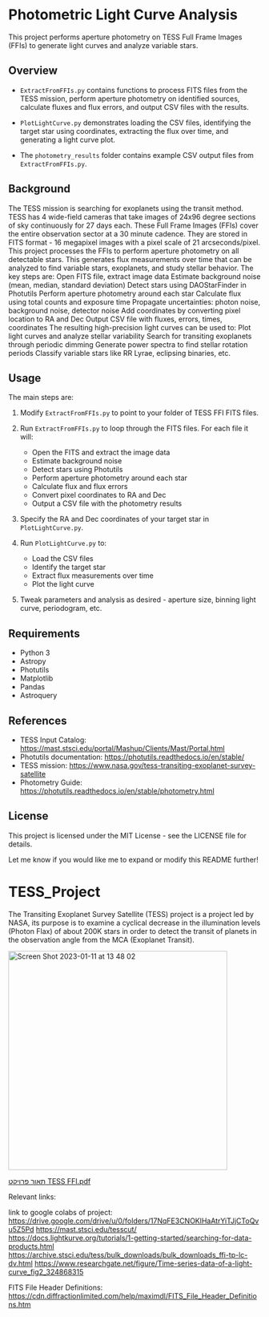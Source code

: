
# Photometric Light Curve Analysis

This project performs aperture photometry on TESS Full Frame Images (FFIs) to generate light curves and analyze variable stars.

## Overview

- `ExtractFromFFIs.py` contains functions to process FITS files from the TESS mission, perform aperture photometry on identified sources, calculate fluxes and flux errors, and output CSV files with the results.

- `PlotLightCurve.py` demonstrates loading the CSV files, identifying the target star using coordinates, extracting the flux over time, and generating a light curve plot.

- The `photometry_results` folder contains example CSV output files from `ExtractFromFFIs.py`.

## Background

The TESS mission is searching for exoplanets using the transit method. TESS has 4 wide-field cameras that take images of 24x96 degree sections of sky continuously for 27 days each.
These Full Frame Images (FFIs) cover the entire observation sector at a 30 minute cadence. They are stored in FITS format - 16 megapixel images with a pixel scale of 21 arcseconds/pixel.
This project processes the FFIs to perform aperture photometry on all detectable stars. This generates flux measurements over time that can be analyzed to find variable stars, exoplanets, and study stellar behavior.
The key steps are:
Open FITS file, extract image data
Estimate background noise (mean, median, standard deviation)
Detect stars using DAOStarFinder in Photutils
Perform aperture photometry around each star
Calculate flux using total counts and exposure time
Propagate uncertainties: photon noise, background noise, detector noise
Add coordinates by converting pixel location to RA and Dec
Output CSV file with fluxes, errors, times, coordinates
The resulting high-precision light curves can be used to:
Plot light curves and analyze stellar variability
Search for transiting exoplanets through periodic dimming
Generate power spectra to find stellar rotation periods
Classify variable stars like RR Lyrae, eclipsing binaries, etc.


## Usage

The main steps are:

1. Modify `ExtractFromFFIs.py` to point to your folder of TESS FFI FITS files.

2. Run `ExtractFromFFIs.py` to loop through the FITS files. For each file it will:
   - Open the FITS and extract the image data
   - Estimate background noise
   - Detect stars using Photutils 
   - Perform aperture photometry around each star
   - Calculate flux and flux errors
   - Convert pixel coordinates to RA and Dec 
   - Output a CSV file with the photometry results

3. Specify the RA and Dec coordinates of your target star in `PlotLightCurve.py`.

4. Run `PlotLightCurve.py` to:
   - Load the CSV files 
   - Identify the target star 
   - Extract flux measurements over time
   - Plot the light curve

5. Tweak parameters and analysis as desired - aperture size, binning light curve, periodogram, etc.

## Requirements

- Python 3 
- Astropy
- Photutils
- Matplotlib
- Pandas
- Astroquery

## References

- TESS Input Catalog: https://mast.stsci.edu/portal/Mashup/Clients/Mast/Portal.html
- Photutils documentation: https://photutils.readthedocs.io/en/stable/
- TESS mission: https://www.nasa.gov/tess-transiting-exoplanet-survey-satellite
- Photometry Guide: https://photutils.readthedocs.io/en/stable/photometry.html


## License

This project is licensed under the MIT License - see the LICENSE file for details.

Let me know if you would like me to expand or modify this README further!












# TESS_Project


The Transiting Exoplanet Survey Satellite (TESS) project is a project led by NASA, its purpose is to examine a cyclical decrease in the illumination levels (Photon Flax) of about 200K stars in order to detect the transit of planets in the observation angle from the MCA (Exoplanet Transit).


<img width="437" alt="Screen Shot 2023-01-11 at 13 48 02" src="https://user-images.githubusercontent.com/77780368/211798780-a0ed5c6f-2921-4059-a396-52e92cd0ef54.png">

[תאור פרויקט TESS FFI.pdf](https://github.com/JosefSo/TESS_Project/files/10391931/TESS.FFI.pdf)

Relevant links:

link to google colabs of project: https://drive.google.com/drive/u/0/folders/17NqFE3CNOKlHaAtrYiTJjCToQvu5Z5Pd
https://mast.stsci.edu/tesscut/ https://docs.lightkurve.org/tutorials/1-getting-started/searching-for-data-products.html https://archive.stsci.edu/tess/bulk_downloads/bulk_downloads_ffi-tp-lc-dv.html https://www.researchgate.net/figure/Time-series-data-of-a-light-curve_fig2_324868315

FITS File Header Definitions: https://cdn.diffractionlimited.com/help/maximdl/FITS_File_Header_Definitions.htm




